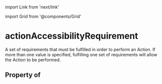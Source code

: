 import Link from 'next/link'
  
import Grid from '@components/Grid'

# actionAccessibilityRequirement

A set of requirements that must be fulfilled in order to perform an Action. If more than one value is specified, fulfilling one set of requirements will allow the Action to be performed.

## Property of



